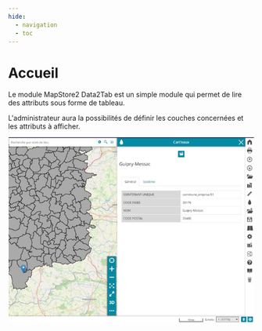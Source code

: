 ```yaml
---
hide:
  - navigation
  - toc
---
```


# Accueil

Le module MapStore2 Data2Tab est un simple module qui permet de lire des attributs sous forme de tableau.

L'administrateur aura la possibilités de définir les couches concernées et les attributs à afficher.

![main panel picture](images/mainpanel.JPG)

